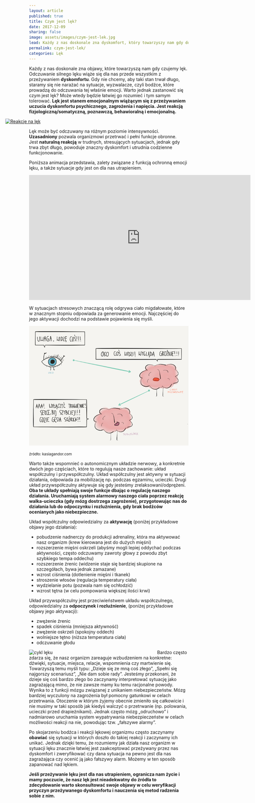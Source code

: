 ```yaml
---
layout: article
published: true
title: Czym jest lęk?
date: 2017-12-09
sharing: false
image: assets/images/czym-jest-lek.jpg
lead: Każdy z nas doskonale zna dyskomfort, który towarzyszy nam gdy doświadczamy lęku. Warto zastanowić się czym on jest.
permalink: czym-jest-lek/
categories: Lęk
---
```


Każdy z nas doskonale zna objawy, które towarzyszą nam gdy czujemy lęk. Odczuwanie silnego lęku wiąże się dla
nas przede wszystkim z przeżywaniem **dyskomfortu**. Gdy nie chcemy, aby taki stan trwał długo, staramy się nie 
narażać na sytuacje, wyzwalacze, czyli bodźce, które prowadzą do odczuwania tej właśnie emocji. Warto jednak 
zastanowić się czym jest lęk? Może wtedy będzie łatwiej go rozumieć i tym samym tolerować. **Lęk jest stanem 
emocjonalnym wiążącym się z przeżywaniem uczucia dyskomfortu psychicznego, zagrożenia i napięcia. Jest 
reakcją fizjologiczną/somatyczną, poznawczą, behawioralną i emocjonalną.**

<p style="position: relative; left: -75px">
<a href="{{root_url}}/assets/images/reakcje-na-lek-large.png" target="_blank">
<img src="{{root_url}}/assets/images/reakcje-na-lek.png" alt="Reakcje na lęk" />
</a>
</p>

Lęk może być odczuwany na różnym poziomie intensywności. **Uzasadniony** pozwala organizmowi przetrwać i pełni 
funkcje obronne. Jest **naturalną reakcją** w trudnych, stresujących sytuacjach, jednak gdy trwa zbyt długo, 
powoduje znaczny dyskomfort i utrudnia codzienne funkcjonowanie.

Poniższa animacja przedstawia, zalety związane z funkcją ochronną emocji lęku, a także sytuacje gdy jest on 
dla nas utrapieniem.

<iframe width="700" height="395" src="https://www.youtube-nocookie.com/embed/w1sHAGAuceE" frameborder="0" allowfullscreen></iframe>

W sytuacjach stresowych znaczącą rolę odgrywa ciało migdałowate, które w znacznym stopniu odpowiada za 
generowanie emocji. Najczęściej do jego aktywacji dochodzi na podstawie pojawienia się myśli. 

![od bodźca do reakcji](/assets/images/KASIRYSIK-99-1024x768.png)

<span style="font-size: smaller">źródło: kasiagandor.com</span>

Warto także wspomnieć o autonomicznym układzie nerwowy, a konkretnie dwóch jego częściach, które to regulują 
nasze zachowanie: układ współczulny i przywspółczulny. Układ współczulny jest aktywny w sytuacji działania, 
odpowiada za mobilizację np. podczas egzaminu, ucieczki. Drugi układ przywspółczulny aktywuje się gdy jesteśmy 
zrelaksowani/odprężeni. **Oba te układy spełniają swoje funkcje dbając o regulację naszego działania. Uruchamiają 
system alarmowy naszego ciała poprzez reakcję walka-ucieczka (gdy mózg dostrzega zagrożenie), przygotowując nas 
do działania lub do odpoczynku i rozluźnienia, gdy brak bodźców ocenianych jako niebezpieczne.**

Układ współczulny odpowiedzialny za **aktywację** (poniżej przykładowe objawy jego działania):
* pobudzenie nadnerczy do produkcji adrenaliny, która ma aktywować nasz organizm (krew kierowana jest do dużych mięśni)
* rozszerzenie mięśni oskrzeli (abyśmy mogli lepiej oddychać podczas aktywności, często odczuwamy zawroty głowy z powodu zbyt szybkiego tempa oddechu)
* rozszerzenie źrenic (widzenie staje się bardziej skupione na szczegółach, bywa jednak zamazane)
* wzrost ciśnienia (dotlenienie mięśni i tkanek)
* stroszenie włosów (regulacja temperatury ciała) 
* wydzielanie potu (pozwala nam się ochłodzić)
* wzrost tętna (w celu pompowania większej ilości krwi)

Układ przywspółczulny jest przeciwieństwem układu współczulnego, odpowiedzialny za **odpoczynek i rozluźnienie**, (poniżej przykładowe objawy jego aktywacji):
* zwężenie źrenic 
* spadek ciśnienia (mniejsza aktywność) 
* zwężenie oskrzeli (spokojny oddech) 
* wolniejsze tętno (niższa temperatura ciała) 
* odczuwanie głodu

<img src="{{root_url}}/assets/images/cykl-leku.png" alt="cykl lęku" style="float: left; width: 400px; margin-right: 5px" />

Bardzo często zdarza się, że nasz organizm zareaguje wzbudzeniem na konkretne: dźwięki, sytuacje, miejsca, 
relacje, wspomnienia czy martwienie się. Towarzyszą temu myśli typu: „Dzieje się ze mną coś złego”, „Spełni 
się najgorszy scenariusz”, „Nie dam sobie rady”. Jesteśmy przekonani, że dzieje się coś bardzo złego bo 
zaczynamy interpretować sytuację jako zagrażającą mimo, że nie zawsze mamy ku temu racjonalne powody. Wynika 
to z funkcji mózgu związanej z unikaniem niebezpieczeństw. Mózg bardziej wyczulony na zagrożenia był pomocny 
gatunkowi  w celach przetrwania. Otoczenie w którym żyjemy obecnie zmieniło się całkowicie i nie musimy w taki 
sposób jak kiedyś walczyć o przetrwanie (np. polowania, ucieczki przed drapieżnikami). Jednak często mózg 
„odruchowo” i nadmiarowo uruchamia system wypatrywania niebezpieczeństw w celach możliwości reakcji na nie, 
powodując tzw. „fałszywe alarmy”.

Po skojarzeniu bodźca i reakcji lękowej organizmu często zaczynamy **obawiać** się sytuacji w których doszło do 
takiej reakcji i zaczynamy ich unikać. Jednak dzięki temu, że rozumiemy jak działa nasz organizm w sytuacji 
lęku znacznie łatwiej jest zaakceptować przeżywany przez nas dyskomfort i zweryfikować czy dana sytuacja na 
pewno jest dla nas zagrażająca czy ocenić ją jako fałszywy alarm. Możemy w ten sposób zapanować nad lękiem.  

**Jeśli przeżywanie lęku jest dla nas utrapieniem, ogranicza nam życie i mamy poczucie, że nasz lęk jest 
nieadekwatny do źródła to zdecydowanie warto skonsultować swoje objawy w celu weryfikacji przyczyn przeżywanego 
dyskomfortu i nauczenia się metod radzenia sobie z nim.**
